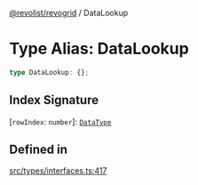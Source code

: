 [@revolist/revogrid](README.md) / DataLookup

# Type Alias: DataLookup

```ts
type DataLookup: {};
```

## Index Signature

 \[`rowIndex`: `number`\]: [`DataType`](TypeAlias.DataType.md)

## Defined in

[src/types/interfaces.ts:417](https://github.com/revolist/revogrid/blob/0ab93afcbb5b98b002edc76b162fc6cdefa047cd/src/types/interfaces.ts#L417)

